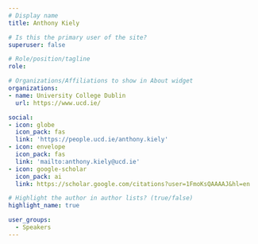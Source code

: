 ```yaml
---
# Display name
title: Anthony Kiely

# Is this the primary user of the site?
superuser: false

# Role/position/tagline
role: 

# Organizations/Affiliations to show in About widget
organizations:
- name: University College Dublin
  url: https://www.ucd.ie/

social:
- icon: globe
  icon_pack: fas
  link: 'https://people.ucd.ie/anthony.kiely'
- icon: envelope
  icon_pack: fas
  link: 'mailto:anthony.kiely@ucd.ie'
- icon: google-scholar
  icon_pack: ai
  link: https://scholar.google.com/citations?user=1FmoKsQAAAAJ&hl=en

# Highlight the author in author lists? (true/false)
highlight_name: true

user_groups:
  - Speakers
---
```

